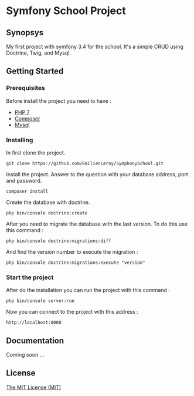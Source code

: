 Symfony School Project
========

## Synopsys

My first project with symfony 3.4 for the school. It's a simple CRUD using Doctrine, Twig, and Mysql.

## Getting Started

### Prerequisites

Before install the project you need to have :


* [PHP 7](http://php.net/)
* [Composer](https://getcomposer.org/download/)
* [Mysql](https://www.mysql.com/)


### Installing

In first clone the project.
```
git clone https://github.com/EmilienLeroy/SymphonySchool.git
```

Install the project. Answer to the question with your database address, port and password.

```
composer install
```

Create the database with doctrine.

```
php bin/console doctrine:create
```

After you need to migrate the database with the last version. To do this use this command :

```
php bin/console doctrine:migrations:diff
```

And find the version number to execute the migration :

```
php bin/console doctrine:migrations:execute "version"
```

### Start the project

After do the installation you can run the project with this command :

```
php bin/console server:run
```

Now you can connect to the project with this address :

```
http://localhost:8000
```

## Documentation

Coming soon ...

## License

[The MIT License (MIT)](https://opensource.org/licenses/MIT)